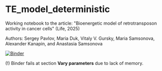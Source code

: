 # TE_model_deterministic

Working notebook to the article: "Bioenergetic model of retrotransposon activity in cancer cells" (Life, 2025) 

Authors: Sergey Pavlov, Maria Duk, Vitaly V. Gursky, Maria Samsonova, Alexander Kanapin, and Anastasia Samsonova

[![Binder](https://mybinder.org/badge_logo.svg)](https://mybinder.org/v2/gh/SeriySamuray/TE_model_deterministic/main?urlpath=%2Fdoc%2Ftree%2FTE_model_deterministic.ipynb)

(!) Binder fails at section **Vary parameters** due to lack of memory.
